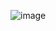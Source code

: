 ![image](https://github.com/kumarkse/MovieMate/assets/109473805/00c8d960-1b7c-432a-ac7b-fab6349605bf)
